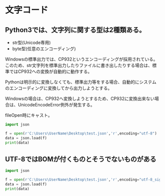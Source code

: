 # 文字コード

## Python3では、文字列に関する型は2種類ある。
 - str型(Unicode専用)
 - byte型(任意のエンコーディング)


Windowsの標準出力では、CP932というエンコーディングが採用されている。このため、str文字列を標準出力したりファイルに書き出したりする場合は、標準ではCP932への変換が自動的に動作する。  

Pythonは明示的に変換しなくても、標準出力等をする場合、自動的にシステムのエンコーディングに変換してから出力しようとする。  

Windowsの場合は、CP932へ変換しようとするため、CP932に変換出来ない場合は、UnicodeEncodeError例外が発生する。  

fileOpen時にキャスト。

```py
import json

f = open(r'C:\Users\UserName\Desktop\test.json','r',encoding="utf-8")
data = json.load(f)
print(data)
```


## UTF-8ではBOMが付くものとそうでないものがある
```py
import json

f = open(r'C:\Users\UserName\Desktop\test.json','r',encoding="utf-8_sig")
data = json.load(f)
print(data)
```

